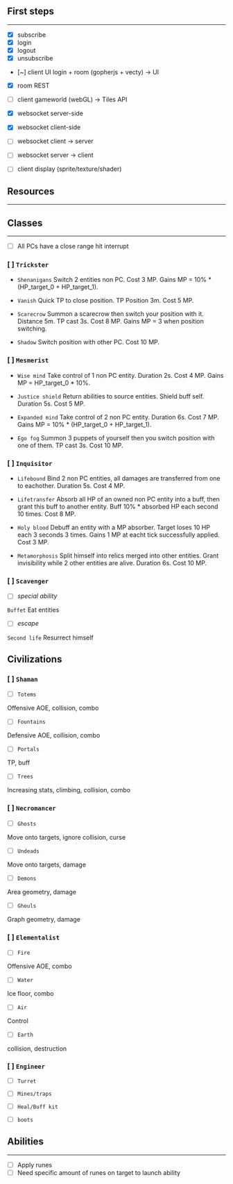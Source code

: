 ## First steps
_______________

- [x] subscribe
- [x] login
- [x] logout
- [x] unsubscribe

- [~] client UI login + room (gopherjs + vecty) -> UI
- [x] room REST
- [ ] client gameworld (webGL) -> Tiles API
- [x] websocket server-side
- [x] websocket client-side

- [ ] websocket client -> server
- [ ] websocket server -> client

- [ ] client display (sprite/texture/shader)

## Resources
___________


## Classes
___________

- [ ] All PCs have a close range hit interrupt

### [ ] `Trickster`

- `Shenanigans` Switch 2 entities non PC. Cost 3 MP. Gains MP = 10% * (HP_target_0 + HP_target_1).

- `Vanish` Quick TP to close position. TP Position 3m. Cost 5 MP.

- `Scarecrow` Summon a scarecrow then switch your position with it. Distance 5m. TP cast 3s. Cost 8 MP. Gains MP = 3 when position switching.

- `Shadow` Switch position with other PC. Cost 10 MP.

### [ ] `Mesmerist`

- `Wise mind` Take control of 1 non PC entity. Duration 2s. Cost 4 MP. Gains MP = HP_target_0 * 10%.

- `Justice shield` Return abilities to source entities. Shield buff self. Duration 5s. Cost 5 MP.

- `Expanded mind` Take control of 2 non PC entity. Duration 6s. Cost 7 MP. Gains MP = 10% * (HP_target_0 + HP_target_1).

- `Ego fog` Summon 3 puppets of yourself then you switch position with one of them. TP cast 3s. Cost 10 MP.

### [ ] `Inquisitor`

- `Lifebound` Bind 2 non PC entities, all damages are transferred from one to eachother. Duration 5s. Cost 4 MP.

- `Lifetransfer` Absorb all HP of an owned non PC entity into a buff, then grant this buff to another entity. Buff 10% * absorbed HP each second 10 times. Cost 8 MP.

- `Holy blood` Debuff an entity with a MP absorber. Target loses 10 HP each 3 seconds 3 times. Gains 1 MP at eacht tick successfully applied. Cost 3 MP.

- `Metamorphosis` Split himself into relics merged into other entities. Grant invisibility while 2 other entities are alive. Duration 6s. Cost 10 MP.


### [ ] `Scavenger`

- [ ] *special ability*

`Buffet` Eat entities

- [ ] *escape*

`Second life` Resurrect himself

## Civilizations

### [ ] `Shaman`

- [ ] `Totems`

Offensive AOE, collision, combo

- [ ] `Fountains`

Defensive AOE, collision, combo

- [ ] `Portals`

TP, buff

- [ ] `Trees`

Increasing stats, climbing, collision, combo

### [ ] `Necromancer`

- [ ] `Ghosts`

Move onto targets, ignore collision, curse

- [ ] `Undeads`

Move onto targets, damage

- [ ] `Demons`

Area geometry, damage

- [ ] `Ghouls`

Graph geometry, damage

### [ ] `Elementalist`

- [ ] `Fire`

Offensive AOE, combo

- [ ] `Water`

Ice floor, combo

- [ ] `Air`

Control

- [ ] `Earth`

collision, destruction

### [ ] `Engineer`

- [ ] `Turret`



- [ ] `Mines/traps`



- [ ] `Heal/Buff kit`



- [ ] `boots`



## Abilities
____________

- [ ] Apply runes
- [ ] Need specific amount of runes on target to launch ability
